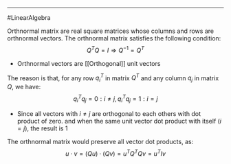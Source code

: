 ----
#LinearAlgebra 

Orthnormal matrix are real square matrices whose columns and rows are orthnormal vectors.
The orthnormal matrix satisfies the following condition:
$$Q^TQ = I \Longrightarrow Q^{-1} =Q^T$$
- Orthnormal vectors are [[Orthogonal]] unit vectors

The reason is that, for any row $q^T_i$ in matrix $Q^T$ and any column $q_j$ in matrix $Q$, we have:
$$q^T_iq_j = 0 : i \neq j, q^T_iq_j = 1 : i =j$$
- Since all vectors with $i \neq j$ are orthogonal to each others with dot product of zero. and when the same unit vector dot product with itself ($i=j$), the result is 1

The orthnormal matrix would preserve all vector dot products, as:
$$u\cdot v = (Qu) \cdot(Qv) = u^TQ^TQv =u^TIv $$

